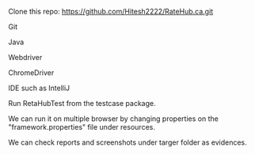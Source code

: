 Clone this repo: https://github.com/Hitesh2222/RateHub.ca.git

Git

Java

Webdriver

ChromeDriver

IDE such as IntelliJ

Run RetaHubTest from the testcase package.

We can run it on multiple browser by changing properties on the "framework.properties" file under resources.

We can check reports and screenshots under targer folder as evidences.
